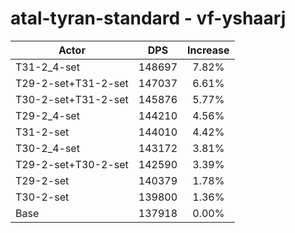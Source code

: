 # atal-tyran-standard - vf-yshaarj
| Actor | DPS | Increase |
|---|:---:|:---:|
|T31-2_4-set|148697|7.82%|
|T29-2-set+T31-2-set|147037|6.61%|
|T30-2-set+T31-2-set|145876|5.77%|
|T29-2_4-set|144210|4.56%|
|T31-2-set|144010|4.42%|
|T30-2_4-set|143172|3.81%|
|T29-2-set+T30-2-set|142590|3.39%|
|T29-2-set|140379|1.78%|
|T30-2-set|139800|1.36%|
|Base|137918|0.00%|
